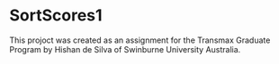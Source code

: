 # SortScores1

This projoct was created as an assignment for the Transmax Graduate Program by Hishan de Silva of Swinburne University Australia.

